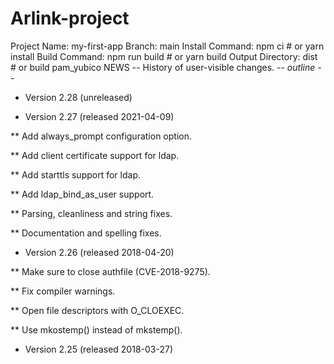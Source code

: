 # Arlink-project
Project Name: my-first-app
Branch: main
Install Command: npm ci  # or yarn install
Build Command: npm run build  # or yarn build
Output Directory: dist  # or build
pam_yubico NEWS -- History of user-visible changes.             -*- outline -*-

* Version 2.28 (unreleased)

* Version 2.27 (released 2021-04-09)

** Add always_prompt configuration option.

** Add client certificate support for ldap.

** Add starttls support for ldap.

** Add ldap_bind_as_user support.

** Parsing, cleanliness and string fixes.

** Documentation and spelling fixes.

* Version 2.26 (released 2018-04-20)

** Make sure to close authfile (CVE-2018-9275).

** Fix compiler warnings.

** Open file descriptors with O_CLOEXEC.

** Use mkostemp() instead of mkstemp().

* Version 2.25 (released 2018-03-27)